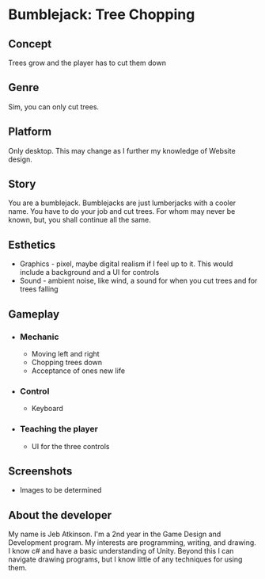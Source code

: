 # Bumblejack: Tree Chopping

## Concept
Trees grow and the player has to cut them down

## Genre
Sim, you can only cut trees.

## Platform
Only desktop. This may change as I further my knowledge of Website design.

## Story
  You are a bumblejack. Bumblejacks are just lumberjacks with a cooler name. You have to do your job and cut trees. For whom may never be known, but, you shall continue all the same.

## Esthetics
* Graphics - pixel, maybe digital realism if I feel up to it. This would include a background and a UI for controls
* Sound - ambient noise, like wind, a sound for when you cut trees and for trees falling

## Gameplay
* ### Mechanic
  * Moving left and right
  * Chopping trees down
  * Acceptance of ones new life
* ### Control
  * Keyboard
* ### Teaching the player
  * UI for the three controls
  
## Screenshots
* Images to be determined

## About the developer
  My name is Jeb Atkinson. I'm a 2nd year in the Game Design and Development program. My interests are programming, writing, and drawing. I know c# and have a basic understanding of Unity. Beyond this I can navigate drawing programs, but I know little of any techniques for using them.
